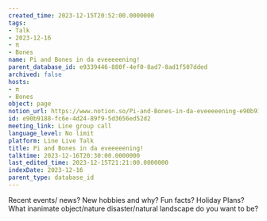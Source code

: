 ```yaml
---
created_time: 2023-12-15T20:52:00.0000000
tags:
- Talk
- 2023-12-16
- π
- Bones
name: Pi and Bones in da eveeeeening!
parent_database_id: e9339446-880f-4ef0-8ad7-8ad1f507dded
archived: false
hosts:
- π
- Bones
object: page
notion_url: https://www.notion.so/Pi-and-Bones-in-da-eveeeeening-e90b9188fc6e4d2489f95d3656ed52d2
id: e90b9188-fc6e-4d24-89f9-5d3656ed52d2
meeting_link: Line group call
language_level: No limit
platform: Line Live Talk
title: Pi and Bones in da eveeeeening!
talktime: 2023-12-16T20:30:00.0000000
last_edited_time: 2023-12-15T21:21:00.0000000
indexDate: 2023-12-16
parent_type: database_id
---
```



Recent events/ news?
New hobbies and why?
Fun facts? 
Holiday Plans?
What inanimate object/nature disaster/natural landscape do you want to be?























